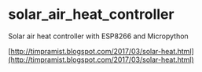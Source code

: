 # solar_air_heat_controller
Solar air heat controller with ESP8266 and Micropython

[http://timpramist.blogspot.com/2017/03/solar-heat.html](http://timpramist.blogspot.com/2017/03/solar-heat.html)

